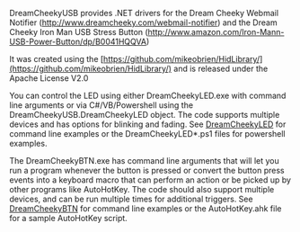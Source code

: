DreamCheekyUSB provides .NET drivers for the Dream Cheeky Webmail Notifier (http://www.dreamcheeky.com/webmail-notifier) and the Dream Cheeky Iron Man USB Stress Button (http://www.amazon.com/Iron-Mann-USB-Power-Button/dp/B0041HQQVA)

It was created using the [https://github.com/mikeobrien/HidLibrary/](https://github.com/mikeobrien/HidLibrary/) and is released under the Apache License V2.0

You can control the LED using either DreamCheekyLED.exe with command line arguments or via C#/VB/Powershell using the DreamCheekyUSB.DreamCheekyLED object. The code supports multiple devices and has options for blinking and fading. See [DreamCheekyLED](DreamCheekyLED) for command line examples or the DreamCheekyLED*.ps1 files for powershell examples.

The DreamCheekyBTN.exe has command line arguments that will let you run a program whenever the button is pressed or convert the button press events into a keyboard macro that can perform an action or be picked up by other programs like AutoHotKey. The code should also support multiple devices, and can be run multiple times for additional triggers. See [DreamCheekyBTN](DreamCheekyBTN) for command line examples or the AutoHotKey.ahk file for a sample AutoHotKey script.